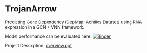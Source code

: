 # TrojanArrow
Predicting Gene Dependency (DepMap: Achilles Dataset) using RNA expression in a GCN + VNN framework. 

Model performance can be evaluated here: [![Binder](https://mybinder.org/badge_logo.svg)](https://mybinder.org/v2/gh/nathanieljevans/TrojanArrow/master?filepath=.%2Fpython%2Fperformance.ipynb)

Project Description: [overview ppt](./docs/evans_final.pptx)

